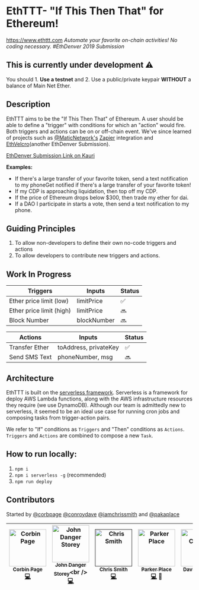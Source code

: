 # EthTTT- "If This Then That" for Ethereum! 
https://www.ethttt.com
_Automate your favorite on-chain activities! No coding necessary. #EthDenver 2019 Submission_

## This is currently under development :warning:
You should 1. **Use a testnet** and 2. Use a public/private keypair **WITHOUT** a balance of Main Net Ether.

## Description
EthTTT aims to be the "If This Then That" of Ethereum. A user should be able to define a "trigger" with conditions for which an "action" would fire. Both triggers and actions can be on or off-chain event. We've since learned of projects such as [@MaticNetwork's](https://github.com/maticnetwork) [Zapier](https://matic.network/dagger/zapier/) integration and [EthVelcro](https://kauri.io/article/172e228b2e7d4beaa59c0a49a027ef1e/v1/ethvelcro)(another EthDenver Submission).

[EthDenver Submission Link on Kauri](https://kauri.io/article/472179d37d274fb6b67f999a457d87b0/v2/eth-this-then-that-(ifttt-for-ethereum)) 

**Examples:**
* If there's a large transfer of your favorite token, send a text notification to my phoneGet notified if there's a large transfer of your favorite token! 
* If my CDP is approaching liquidation, then top off my CDP.
* If the price of Ethereum drops below $300, then trade my ether for dai.
* If a DAO I participate in starts a vote, then send a text notification to my phone.

## Guiding Principles
1. To allow non-developers to define their own no-code triggers and actions
2. To allow developers to contribute new triggers and actions. 


## Work In Progress
Triggers | Inputs | Status
------------- | ------------- | -------------
| Ether price limit (low)| limitPrice | :white_check_mark:|
| Ether price limit (high) | limitPrice | :soon:
| Block Number | blockNumber| :soon:


|Actions | Inputs | Status| 
------------- | ------------- | -------------
Transfer Ether | toAddress, privateKey | :white_check_mark:
Send SMS Text  | phoneNumber, msg | :soon:

## Architecture
EthTTT is built on the [serverless framework](https://www.npmjs.com/package/serverless). Serverless is a framework for deploy AWS Lambda functions, along with the AWS infrastructure resources they require (we use DynamoDB). Although our team is admittedly new to serverless, it seemed to be an ideal use case for running cron jobs and composing tasks from trigger-action pairs. 

We refer to "If" conditions as `Triggers` and "Then" conditions as `Actions`. `Triggers` and `Actions` are combined to compose a new `Task`. 

## How to run locally:
1. `npm i`
2. `npm i serverless -g` (recommended) 
3. `npm run deploy`

## Contributors
Started by [@corbpage](https://twitter.com/corbpage) [@conroydave](https://twitter.com/conroydave) [@iamchrissmith](https://twitter.com/iamchrissmith) and [@pakaplace](https://twitter.com/Parker_Place)

| [<img src="https://avatars0.githubusercontent.com/u/1858017?s=400&v=4" width="100px;" alt="Corbin Page"/><br /><sub><b>Corbin Page</b></sub>](https://twitter.com/corbpage)<br />[💻](https://github.com/kentcdodds/eththisthenthat/if-be/commits?author=kentcdodds "Code") | [<img src="https://avatars2.githubusercontent.com/u/2646310?s=400&v=4" width="100px;" alt="John Danger Storey"/><br /><sub><b>John Danger Storey</b></sub>](https://twitter.com/johnDanger_)<br />[💻](https://github.com/eththisthenthat/if-be/commits?author=johndangerstorey "Code") | [<img src="https://avatars3.githubusercontent.com/u/1408372?s=400&v=4" width="100px;" alt="Chris Smith"/><br /><sub><b>Chris Smith</b></sub>]()<br />[💻](https://github.com/eththisthenthat/if-be?author=iamchrissmith "Code") | [<img src="https://avatars0.githubusercontent.com/u/19257612?s=460&v=4" width="100px;" alt="Parker Place"/><br /><sub><b>Parker Place</b></sub>](https://twitter.com/pakaplace)<br />[💻](https://github.com/pakaplace/eththisthenthat/if-be/commits?author=pakaplace "Code") 📖 | [<img src="https://avatars3.githubusercontent.com/u/4235274?s=400&v=4" width="100px;" alt="David Conroy"/><br /><sub><b>David Conroy</b></sub>](http://twitter.com/dconroy)<br />[💻](https://github.com/eththisthenthat/if-be/commits?author=dconroy "Code") | 
| :---: | :---: | :---: | :---: | :---: | 


